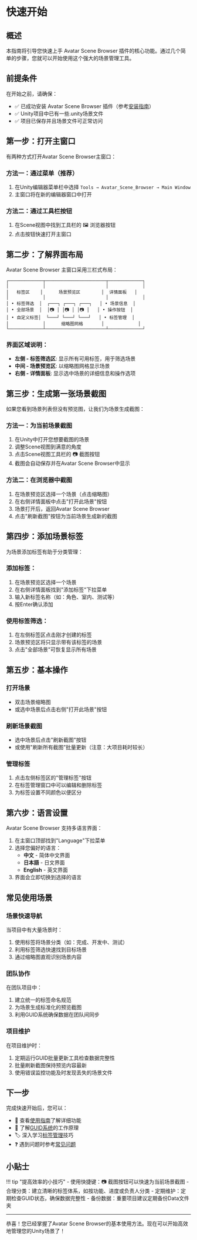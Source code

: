 # 快速开始

## 概述

本指南将引导您快速上手 Avatar Scene Browser 插件的核心功能。通过几个简单的步骤，您就可以开始使用这个强大的场景管理工具。

## 前提条件

在开始之前，请确保：

- ✅ 已成功安装 Avatar Scene Browser 插件（参考[安装指南](installation.md)）
- ✅ Unity项目中已有一些.unity场景文件
- ✅ 项目已保存并且场景文件可正常访问

## 第一步：打开主窗口

有两种方式打开Avatar Scene Browser主窗口：

### 方法一：通过菜单（推荐）
1. 在Unity编辑器菜单栏中选择 `Tools → Avatar_Scene_Browser → Main Window`
2. 主窗口将在新的编辑器窗口中打开

### 方法二：通过工具栏按钮
1. 在Scene视图中找到工具栏的 🖼️ 浏览器按钮
2. 点击按钮快速打开主窗口

## 第二步：了解界面布局

Avatar Scene Browser 主窗口采用三栏式布局：

```
┌─────────────┬───────────────────────┬─────────────┐
│             │                       │             │
│   标签区    │      场景预览区        │  详情面板   │
│             │                       │             │
│ • 标签筛选  │  ┌───┐ ┌───┐ ┌───┐   │ • 场景信息  │
│ • 全部场景  │  │📷 │ │📷 │ │📷 │   │ • 操作按钮  │
│ • 自定义标签│  └───┘ └───┘ └───┘   │ • 标签管理  │
│             │      缩略图网格       │             │
└─────────────┴───────────────────────┴─────────────┘
```

### 界面区域说明：

- **左侧 - 标签筛选区**: 显示所有可用标签，用于筛选场景
- **中间 - 场景预览区**: 以缩略图网格显示场景
- **右侧 - 详情面板**: 显示选中场景的详细信息和操作选项

## 第三步：生成第一张场景截图

如果您看到场景列表但没有预览图，让我们为场景生成截图：

### 方法一：为当前场景截图
1. 在Unity中打开您想要截图的场景
2. 调整Scene视图到满意的角度
3. 点击Scene视图工具栏的 📷 截图按钮
4. 截图会自动保存并在Avatar Scene Browser中显示

### 方法二：在浏览器中截图
1. 在场景预览区选择一个场景（点击缩略图）
2. 在右侧详情面板中点击"打开此场景"按钮
3. 场景打开后，返回Avatar Scene Browser
4. 点击"刷新截图"按钮为当前场景生成新的截图

## 第四步：添加场景标签

为场景添加标签有助于分类管理：

### 添加标签：
1. 在场景预览区选择一个场景
2. 在右侧详情面板找到"添加标签"下拉菜单
3. 输入新标签名称（如：角色、室内、测试等）
4. 按Enter确认添加

### 使用标签筛选：
1. 在左侧标签区点击刚才创建的标签
2. 场景预览区将只显示带有该标签的场景
3. 点击"全部场景"可恢复显示所有场景

## 第五步：基本操作

### 打开场景
- 双击场景缩略图
- 或选中场景后点击右侧"打开此场景"按钮

### 刷新场景截图
- 选中场景后点击"刷新截图"按钮
- 或使用"刷新所有截图"批量更新（注意：大项目耗时较长）

### 管理标签
1. 点击左侧标签区的"管理标签"按钮
2. 在标签管理窗口中可以编辑和删除标签
3. 为标签设置不同颜色以便区分

## 第六步：语言设置

Avatar Scene Browser 支持多语言界面：

1. 在主窗口顶部找到"Language"下拉菜单
2. 选择您偏好的语言：
   - **中文** - 简体中文界面
   - **日本語** - 日文界面
   - **English** - 英文界面
3. 界面会立即切换到选择的语言

## 常见使用场景

### 场景快速导航
当项目中有大量场景时：
1. 使用标签将场景分类（如：完成、开发中、测试）
2. 利用标签筛选快速找到目标场景
3. 通过缩略图直观识别场景内容

### 团队协作
在团队项目中：
1. 建立统一的标签命名规范
2. 为场景生成标准化的预览截图
3. 利用GUID系统确保数据在团队间同步

### 项目维护
在项目维护时：
1. 定期运行GUID批量更新工具检查数据完整性
2. 批量刷新截图保持预览内容最新
3. 使用错误监控功能及时发现丢失的场景文件

## 下一步

完成快速开始后，您可以：

- 📖 查看[使用指南](usage.md)了解详细功能
- 🔗 了解[GUID系统](guid-system.md)的工作原理
- 🏷️ 深入学习[标签管理](tag-management.md)技巧
- ❓ 遇到问题时参考[常见问题](faq.md)

## 小贴士

!!! tip "提高效率的小技巧"
    - 使用快捷键：📷 截图按钮可以快速为当前场景截图
    - 合理分类：建立清晰的标签体系，如按功能、进度或负责人分类
    - 定期维护：定期检查GUID状态，确保数据完整性
    - 备份数据：重要项目建议定期备份Data文件夹

---

恭喜！您已经掌握了Avatar Scene Browser的基本使用方法。现在可以开始高效地管理您的Unity场景了！ 